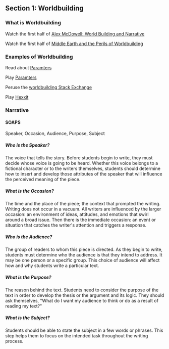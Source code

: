 ## Section 1: Worldbuilding

### What is Worldbuilding

Watch the first half of [Alex McDowell: World Building and Narrative](https://vimeo.com/141454667)

Watch the first half of [Middle Earth and the Perils of Worldbuilding](https://www.youtube.com/watch?v=mA6MQHNM2yE)

### Examples of Worldbuilding

Read about [Paramters](http://www.wired.com/2012/05/parameters-flash-game/)

Play [Paramters](http://nekogames.jp/g.html?gid=PRM)

Peruse the [worldbuilding Stack Exchange](http://worldbuilding.stackexchange.com/)

Play [Hexxit](http://www.technicpack.net/modpack/hexxit.552552)

### Narrative

#### SOAPS

Speaker, Occasion, Audience, Purpose, Subject

##### Who is the Speaker?

The voice that tells the story. Before students begin to write, they must decide whose voice is going to be heard. Whether this voice belongs to a fictional character or to the writers themselves, students should determine how to insert and develop those attributes of the speaker that will influence the perceived meaning of the piece.

##### What is the Occasion?

The time and the place of the piece; the context that prompted the writing. Writing does not occur in a vacuum. All writers are influenced by the larger occasion: an environment of ideas, attitudes, and emotions that swirl around a broad issue. Then there is the immediate occasion: an event or situation that catches the writer's attention and triggers a response.

##### Who is the Audience? 

The group of readers to whom this piece is directed. As they begin to write, students must determine who the audience is that they intend to address. It may be one person or a specific group. This choice of audience will affect how and why students write a particular text.

##### What is the Purpose?

The reason behind the text. Students need to consider the purpose of the text in order to develop the thesis or the argument and its logic. They should ask themselves, "What do I want my audience to think or do as a result of reading my text?"

##### What is the Subject? 

Students should be able to state the subject in a few words or phrases. This step helps them to focus on the intended task throughout the writing process.
